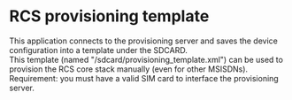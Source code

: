 # RCS provisioning template

This application connects to the provisioning server and saves the device configuration into a template under the SDCARD.<br>
This template (named "/sdcard/provisioning_template.xml") can be used to provision the RCS core stack manually (even for other MSISDNs).<br>
Requirement: you must have a valid SIM card to interface the provisioning server.
